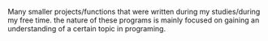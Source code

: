 Many smaller projects/functions that were written during my studies/during my free time.
the nature of these programs is mainly focused on gaining an understanding of a certain topic in programing.
